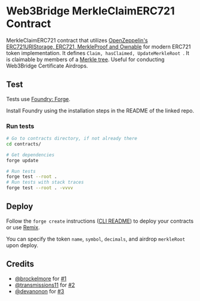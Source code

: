 # Web3Bridge MerkleClaimERC721 Contract

MerkleClaimERC721 contract that utilizes [OpenZeppelin's ERC721URIStorage, ERC721, MerkleProof and Ownable](https://docs.openzeppelin.com/contracts/2.x/api/token/erc721) for modern ERC721 token implementation. It defines ```Claim, hasClaimed, UpdateMerkleRoot ```. It is claimable by members of a [Merkle tree](https://en.wikipedia.org/wiki/Merkle_tree). Useful for conducting Web3Bridge Certificate Airdrops. 

## Test

Tests use [Foundry: Forge](https://github.com/gakonst/foundry).

Install Foundry using the installation steps in the README of the linked repo.

### Run tests

```bash
# Go to contracts directory, if not already there
cd contracts/

# Get dependencies
forge update

# Run tests
forge test --root .
# Run tests with stack traces
forge test --root . -vvvv
```

## Deploy

Follow the `forge create` instructions ([CLI README](https://github.com/gakonst/foundry/blob/master/cli/README.md#build)) to deploy your contracts or use [Remix](https://remix.ethereum.org/).

You can specify the token `name`, `symbol`, `decimals`, and airdrop `merkleRoot` upon deploy.

## Credits

- [@brockelmore](https://github.com/Anish-Agnihotri/merkle-airdrop-starter/issues?q=is%3Apr+author%3Abrockelmore) for [#1](https://github.com/Anish-Agnihotri/merkle-airdrop-starter/pull/1)
- [@transmissions11](https://github.com/Anish-Agnihotri/merkle-airdrop-starter/issues?q=is%3Apr+author%3Atransmissions11) for [#2](https://github.com/Anish-Agnihotri/merkle-airdrop-starter/pull/2)
- [@devanonon](https://github.com/Anish-Agnihotri/merkle-airdrop-starter/issues?q=is%3Apr+author%3Adevanonon) for [#3](https://github.com/Anish-Agnihotri/merkle-airdrop-starter/pull/8)
